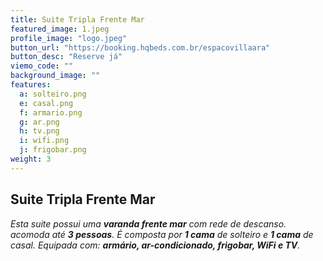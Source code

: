 ```yaml
---
title: Suite Tripla Frente Mar
featured_image: 1.jpeg
profile_image: "logo.jpeg"
button_url: "https://booking.hqbeds.com.br/espacovillaara"
button_desc: "Reserve já"
viemo_code: ""
background_image: ""
features:
  a: solteiro.png 
  e: casal.png
  f: armario.png
  g: ar.png
  h: tv.png
  i: wifi.png
  j: frigobar.png
weight: 3
---
```


## Suite Tripla Frente Mar
*Esta suite possui uma **varanda frente mar** com rede de descanso. acomoda até **3 pessoas**. É composta por **1 cama** de solteiro e **1 cama** de casal. Equipada com: **armário, ar-condicionado, frigobar, WiFi e TV**.*


